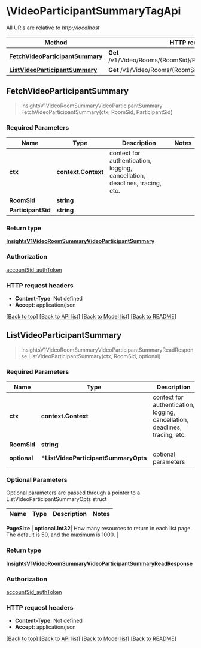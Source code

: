 # \VideoParticipantSummaryTagApi

All URIs are relative to *http://localhost*

Method | HTTP request | Description
------------- | ------------- | -------------
[**FetchVideoParticipantSummary**](VideoParticipantSummaryTagApi.md#FetchVideoParticipantSummary) | **Get** /v1/Video/Rooms/{RoomSid}/Participants/{ParticipantSid} | 
[**ListVideoParticipantSummary**](VideoParticipantSummaryTagApi.md#ListVideoParticipantSummary) | **Get** /v1/Video/Rooms/{RoomSid}/Participants | 



## FetchVideoParticipantSummary

> InsightsV1VideoRoomSummaryVideoParticipantSummary FetchVideoParticipantSummary(ctx, RoomSid, ParticipantSid)



### Required Parameters


Name | Type | Description  | Notes
------------- | ------------- | ------------- | -------------
**ctx** | **context.Context** | context for authentication, logging, cancellation, deadlines, tracing, etc.
**RoomSid** | **string**|  | 
**ParticipantSid** | **string**|  | 

### Return type

[**InsightsV1VideoRoomSummaryVideoParticipantSummary**](insights.v1.video_room_summary.video_participant_summary.md)

### Authorization

[accountSid_authToken](../README.md#accountSid_authToken)

### HTTP request headers

- **Content-Type**: Not defined
- **Accept**: application/json

[[Back to top]](#) [[Back to API list]](../README.md#documentation-for-api-endpoints)
[[Back to Model list]](../README.md#documentation-for-models)
[[Back to README]](../README.md)


## ListVideoParticipantSummary

> InsightsV1VideoRoomSummaryVideoParticipantSummaryReadResponse ListVideoParticipantSummary(ctx, RoomSid, optional)



### Required Parameters


Name | Type | Description  | Notes
------------- | ------------- | ------------- | -------------
**ctx** | **context.Context** | context for authentication, logging, cancellation, deadlines, tracing, etc.
**RoomSid** | **string**|  | 
 **optional** | ***ListVideoParticipantSummaryOpts** | optional parameters | nil if no parameters

### Optional Parameters

Optional parameters are passed through a pointer to a ListVideoParticipantSummaryOpts struct
 

Name | Type | Description  | Notes
------------- | ------------- | ------------- | -------------

 **PageSize** | **optional.Int32**| How many resources to return in each list page. The default is 50, and the maximum is 1000. | 

### Return type

[**InsightsV1VideoRoomSummaryVideoParticipantSummaryReadResponse**](insights_v1_video_room_summary_video_participant_summaryReadResponse.md)

### Authorization

[accountSid_authToken](../README.md#accountSid_authToken)

### HTTP request headers

- **Content-Type**: Not defined
- **Accept**: application/json

[[Back to top]](#) [[Back to API list]](../README.md#documentation-for-api-endpoints)
[[Back to Model list]](../README.md#documentation-for-models)
[[Back to README]](../README.md)

